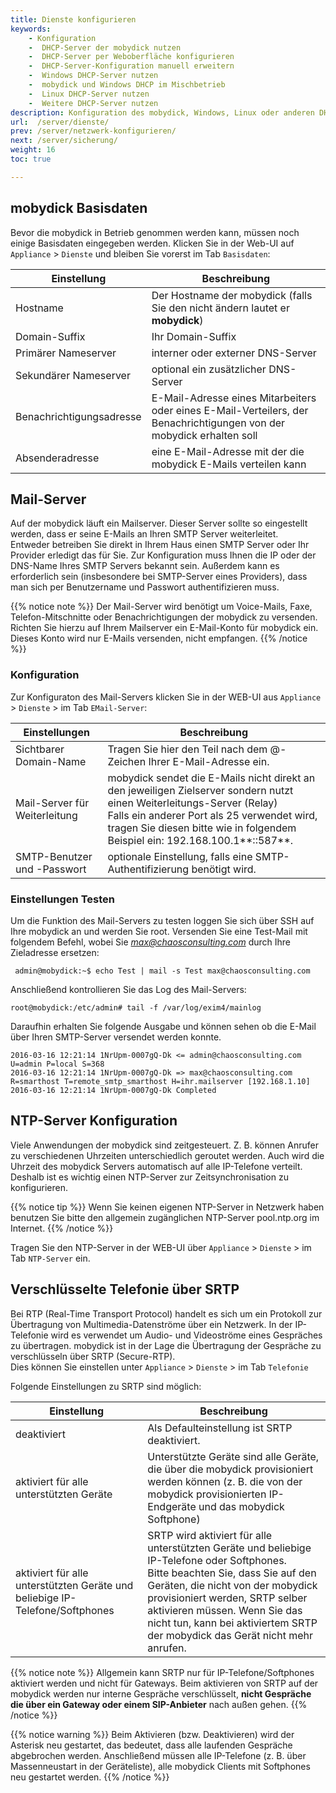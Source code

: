 ```yaml
---
title: Dienste konfigurieren
keywords:
    - Konfiguration
    -  DHCP-Server der mobydick nutzen
    -  DHCP-Server per Weboberfläche konfigurieren
    -  DHCP-Server-Konfiguration manuell erweitern
    -  Windows DHCP-Server nutzen
    -  mobydick und Windows DHCP im Mischbetrieb
    -  Linux DHCP-Server nutzen
    -  Weitere DHCP-Server nutzen
description: Konfiguration des mobydick, Windows, Linux oder anderen DHCP-Servern zur Verteilung von IP-Adresse und Konfigurationsserver an die IP-Telefone
url:  /server/dienste/
prev: /server/netzwerk-konfigurieren/
next: /server/sicherung/
weight: 16
toc: true

---
```


## mobydick Basisdaten ##

Bevor die mobydick in Betrieb genommen werden kann, müssen noch einige Basisdaten eingegeben werden. Klicken Sie in der Web-UI auf `Appliance` > `Dienste` und bleiben Sie vorerst im Tab `Basisdaten`:

|Einstellung|Beschreibung|
|---|---|
|Hostname|Der Hostname der mobydick (falls Sie den nicht ändern lautet er **mobydick**)|
|Domain-Suffix|Ihr Domain-Suffix|
|Primärer Nameserver|interner oder externer DNS-Server|
|Sekundärer Nameserver|optional ein zusätzlicher DNS-Server|
|Benachrichtigungsadresse|E-Mail-Adresse eines Mitarbeiters oder eines E-Mail-Verteilers, der Benachrichtigungen von der mobydick erhalten soll|
|Absenderadresse|eine E-Mail-Adresse mit der die mobydick E-Mails verteilen kann|


## Mail-Server

Auf der mobydick läuft ein Mailserver. Dieser Server sollte so eingestellt werden, dass er seine E-Mails an Ihren SMTP Server weiterleitet.  
Entweder betreiben Sie direkt in Ihrem Haus einen SMTP Server oder Ihr Provider erledigt das für Sie. Zur Konfiguration muss Ihnen die IP oder der DNS-Name Ihres SMTP Servers bekannt sein. Außerdem kann es erforderlich sein (insbesondere bei SMTP-Server eines Providers), dass man sich per Benutzername und Passwort authentifizieren muss.

{{% notice note %}}
Der Mail-Server wird benötigt um Voice-Mails, Faxe, Telefon-Mitschnitte oder Benachrichtigungen der mobydick zu versenden.  
Richten Sie hierzu auf Ihrem Mailserver ein E-Mail-Konto für mobydick ein. Dieses Konto wird nur E-Mails versenden, nicht empfangen.
{{% /notice %}}

### Konfiguration ###

Zur Konfiguraton des Mail-Servers klicken Sie in der WEB-UI aus `Appliance` > `Dienste` > im Tab `EMail-Server`:

|Einstellungen|Beschreibung|
|---|---|
|Sichtbarer Domain-Name|Tragen Sie hier den Teil nach dem @-Zeichen Ihrer E-Mail-Adresse ein.|
|Mail-Server für Weiterleitung|mobydick sendet die E-Mails nicht direkt an den jeweiligen Zielserver sondern nutzt einen Weiterleitungs-Server (Relay) <br>Falls ein anderer Port als 25 verwendet wird, tragen Sie diesen bitte wie in folgendem Beispiel ein: 192.168.100.1**::587**.|
|SMTP-Benutzer und -Passwort|optionale Einstellung, falls eine SMTP-Authentifizierung benötigt wird.|

### Einstellungen Testen ###

Um die Funktion des Mail-Servers zu testen loggen Sie sich über SSH auf Ihre mobydick an und werden Sie root. Versenden Sie eine Test-Mail mit folgendem Befehl, wobei Sie *max@chaosconsulting.com* durch Ihre Zieladresse ersetzen:

     admin@mobydick:~$ echo Test | mail -s Test max@chaosconsulting.com

Anschließend kontrollieren Sie das Log des Mail-Servers:

    root@mobydick:/etc/admin# tail -f /var/log/exim4/mainlog

Daraufhin erhalten Sie folgende Ausgabe und können sehen ob die E-Mail über Ihren SMTP-Server versendet werden konnte.

    2016-03-16 12:21:14 1NrUpm-0007gQ-Dk <= admin@chaosconsulting.com U=admin P=local S=368
    2016-03-16 12:21:14 1NrUpm-0007gQ-Dk => max@chaosconsulting.com R=smarthost T=remote_smtp_smarthost H=ihr.mailserver [192.168.1.10]
    2016-03-16 12:21:14 1NrUpm-0007gQ-Dk Completed


## NTP-Server Konfiguration

Viele Anwendungen der mobydick sind zeitgesteuert. Z. B. können Anrufer zu verschiedenen Uhrzeiten unterschiedlich geroutet werden. Auch wird die Uhrzeit des mobydick Servers automatisch auf alle IP-Telefone verteilt. Deshalb ist es wichtig einen NTP-Server zur Zeitsynchronisation zu konfigurieren.

{{% notice tip %}}
Wenn Sie keinen eigenen NTP-Server in Netzwerk haben benutzen Sie bitte den allgemein zugänglichen NTP-Server pool.ntp.org im Internet.
{{% /notice %}}

Tragen Sie den NTP-Server in der WEB-UI über `Appliance` > `Dienste` > im Tab `NTP-Server` ein.


## Verschlüsselte Telefonie über SRTP

Bei RTP (Real-Time Transport Protocol) handelt es sich um ein Protokoll  zur Übertragung von Multimedia-Datenströme über ein Netzwerk. In der IP-Telefonie wird es verwendet um Audio- und Videoströme eines Gespräches zu übertragen. mobydick ist in der Lage die Übertragung der Gespräche zu verschlüsseln über SRTP (Secure-RTP).  
Dies können Sie einstellen unter `Appliance` > `Dienste` > im Tab `Telefonie`

Folgende Einstellungen zu SRTP sind möglich:

|Einstellung|Beschreibung|
|----|---|
|deaktiviert|Als Defaulteinstellung ist SRTP deaktiviert.|
|aktiviert für alle unterstützten Geräte	|Unterstützte Geräte sind alle Geräte, die über die mobydick provisioniert werden können (z. B. die von der mobydick provisionierten IP-Endgeräte und das mobydick Softphone)|
|aktiviert für alle unterstützten Geräte und beliebige IP-Telefone/Softphones	|SRTP wird aktiviert für alle unterstützten Geräte und beliebige IP-Telefone oder Softphones.<br/>Bitte beachten Sie, dass Sie auf den Geräten, die nicht von der mobydick provisioniert werden, SRTP selber aktivieren müssen. Wenn Sie das nicht tun, kann bei aktiviertem SRTP der mobydick das Gerät nicht mehr anrufen.|

{{% notice note %}}
Allgemein kann SRTP nur für IP-Telefone/Softphones aktiviert werden und nicht für Gateways. Beim aktivieren von SRTP auf der mobydick werden nur interne Gespräche verschlüsselt, **nicht Gespräche die über ein Gateway oder einem SIP-Anbieter** nach außen gehen.
{{% /notice %}}

{{% notice warning %}}
Beim Aktivieren (bzw. Deaktivieren) wird der Asterisk neu gestartet, das bedeutet, dass alle laufenden Gespräche abgebrochen werden. Anschließend müssen alle IP-Telefone (z. B. über Massenneustart in der Geräteliste), alle mobydick Clients mit Softphones neu gestartet werden.
{{% /notice %}}
